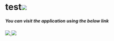 # test![](https://resource-bty.oss-cn-hangzhou.aliyuncs.com/keyu/keyu-banner.png)

##### You can visit the application using the below link

###### [![](https://resource-bty.oss-cn-hangzhou.aliyuncs.com/keyu/Icon/view_buttons.svg) ](https://app88806.eapps.dingtalkcloud.com/applications/6444de81c10e3f48638155c9/pages/6444de81c10e3f48638155cc) [![](https://resource-bty.oss-cn-hangzhou.aliyuncs.com/keyu/Icon/edit_buttons.svg)](https://app88806.eapps.dingtalkcloud.com/applications/6444de81c10e3f48638155c9/pages/6444de81c10e3f48638155cc/edit)
